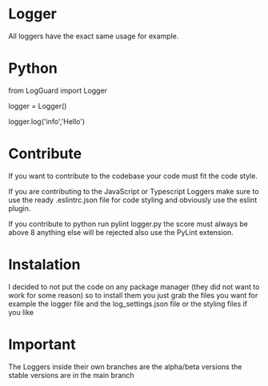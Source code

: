 # Logger 

All loggers have the exact same usage for example.

# Python

  from LogGuard import Logger
  
  logger = Logger()

  logger.log('info','Hello')


# Contribute

If you want to contribute to the codebase your code must fit the code style.

If you are contributing to the JavaScript or Typescript Loggers make sure to use the ready .eslintrc.json file for code styling and obviously use the eslint plugin.

If you contribute to python run pylint logger.py the score must always be above 8 anything else will be rejected also use the PyLint extension.

# Instalation

I decided to not put the code on any package manager (they did not want to work for some reason) so to install them you just grab the files you want for example the logger file and the log_settings.json file or the styling files if you like


# Important 
  The Loggers inside their own branches are the alpha/beta versions the stable versions are in the main branch